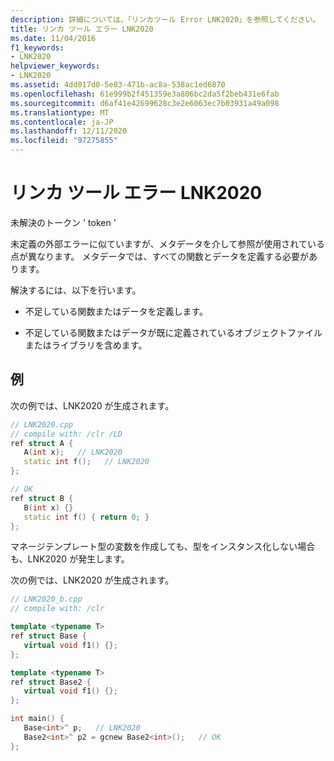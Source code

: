 ```yaml
---
description: 詳細については、「リンカツール Error LNK2020」を参照してください。
title: リンカ ツール エラー LNK2020
ms.date: 11/04/2016
f1_keywords:
- LNK2020
helpviewer_keywords:
- LNK2020
ms.assetid: 4dd017d0-5e83-471b-ac8a-538ac1ed6870
ms.openlocfilehash: 61e999b2f451359e3a806bc2da5f2beb431e6fab
ms.sourcegitcommit: d6af41e42699628c3e2e6063ec7b03931a49a098
ms.translationtype: MT
ms.contentlocale: ja-JP
ms.lasthandoff: 12/11/2020
ms.locfileid: "97275855"
---
```

# <a name="linker-tools-error-lnk2020"></a>リンカ ツール エラー LNK2020

未解決のトークン ' token '

未定義の外部エラーに似ていますが、メタデータを介して参照が使用されている点が異なります。 メタデータでは、すべての関数とデータを定義する必要があります。

解決するには、以下を行います。

- 不足している関数またはデータを定義します。

- 不足している関数またはデータが既に定義されているオブジェクトファイルまたはライブラリを含めます。

## <a name="examples"></a>例

次の例では、LNK2020 が生成されます。

```cpp
// LNK2020.cpp
// compile with: /clr /LD
ref struct A {
   A(int x);   // LNK2020
   static int f();   // LNK2020
};

// OK
ref struct B {
   B(int x) {}
   static int f() { return 0; }
};
```

マネージテンプレート型の変数を作成しても、型をインスタンス化しない場合も、LNK2020 が発生します。

次の例では、LNK2020 が生成されます。

```cpp
// LNK2020_b.cpp
// compile with: /clr

template <typename T>
ref struct Base {
   virtual void f1() {};
};

template <typename T>
ref struct Base2 {
   virtual void f1() {};
};

int main() {
   Base<int>^ p;   // LNK2020
   Base2<int>^ p2 = gcnew Base2<int>();   // OK
};
```
